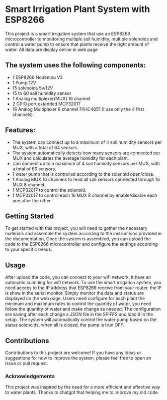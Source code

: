 # Smart Irrigation Plant System with ESP8266
This project is a smart irrigation system that use an ESP8266 microcontroller to monitoring multiple soil humidity, multiple solenoids and control a water pump to ensure that plants receive the right amount of water.
All data are display online in web page

## The system uses the following components:
- 1 ESP8266 Nodemcu V3
- 1 Pump 12V
- 15 solenoids 5v/12V
- 15 to 60 soil humidity sensor
- 1 Analog multiplexer(MUX) 16 channel
- 2 GPIO port extended MCP32017
- 16 Analog Multiplexer 8 channel 74HC4051 (I use only the 4 first channels)

## Features:
* The system can connect up to a maximum of 4 soil humidity sensors per MUX, with a total of 64 sensors.
* The system automatically detects how many sensors are connected per MUX and calculates the average humidity for each plant.
* Can connect up to a maximum of 4 soil humidity sensors per MUX, with a total of 60 sensors.
* 1 water pump that is controlled according to the solenoid open/close.
* 1 Analog MUX 16 channels to read all soil sensors connected through 16 MUX 8 channel.
* 1 MCP32017 to control the solenoid.
* 1 MCP32017 to control each 16 MUX 8 channel by enable/disable each one after the other

## Getting Started
To get started with this project, you will need to gather the necessary materials and assemble the system according to the instructions provided in the documentation.
Once the system is assembled, you can upload the code to the ESP8266 microcontroller and configure the settings according to your specific needs.

## Usage
After upload the code, you can connect to your wifi network, it have an automatic scanning for wifi network.
To use the smart irrigation system, you need accees to the IP address that ESP8266 receive from your router, the IP is show in the serial monitor.
Simply monitor the data and status are displayed on the web page.
Users need configure for each plant the minimum and maximum rates to control the quantity of water, you need follow the quantity of water and make change as needed.
The configuration are saving after each change a JSON file in the SPIFFS and load it in the setup.
The system will automatically control the water pump based on the status solenoids, when all is closed, the pump is trun OFF.

## Contributions
Contributions to this project are welcome! If you have any ideas or suggestions for how to improve the system, please feel free to open an issue or pull request.

### Acknowledgements
This project was inspired by the need for a more efficient and effective way to water plants. Thanks to chatgpt that helping me to improve my old code.
